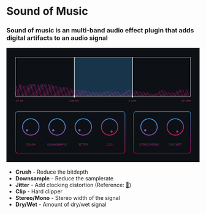 <h1>Sound of Music</h2>

<h3>Sound of music is an multi-band audio effect plugin that adds digital artifacts to an audio signal</h3>

<img src="Screenshot.png" width="800">

<br>

<ul>
    <li>
        <b>Crush</b> - Reduce the bitdepth
    </li>
    <li>
        <b>Downsample</b> - Reduce the samplerate
    </li>
    <li>
        <b>Jitter</b> - Add clocking distortion (Reference: <a href="https://headfonics.com/what-is-jitter-in-audio/">📖</a>)
    </li>
    <li>
        <b>Clip</b> - Hard clipper
    </li>
    <li>
        <b>Stereo/Mono</b> - Stereo width of the signal
    </li>
    <li>
        <b>Dry/Wet</b> - Amount of dry/wet signal
    </li>
</ul>